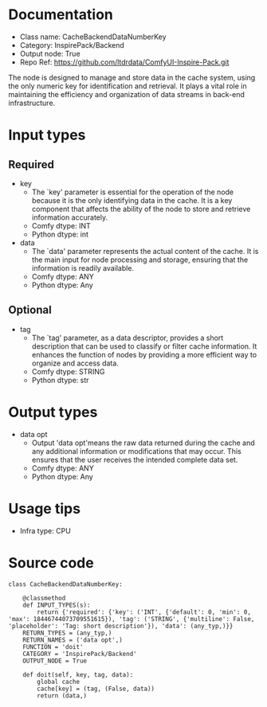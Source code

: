 # Documentation
- Class name: CacheBackendDataNumberKey
- Category: InspirePack/Backend
- Output node: True
- Repo Ref: https://github.com/ltdrdata/ComfyUI-Inspire-Pack.git

The node is designed to manage and store data in the cache system, using the only numeric key for identification and retrieval. It plays a vital role in maintaining the efficiency and organization of data streams in back-end infrastructure.

# Input types
## Required
- key
    - The `key' parameter is essential for the operation of the node because it is the only identifying data in the cache. It is a key component that affects the ability of the node to store and retrieve information accurately.
    - Comfy dtype: INT
    - Python dtype: int
- data
    - The `data' parameter represents the actual content of the cache. It is the main input for node processing and storage, ensuring that the information is readily available.
    - Comfy dtype: ANY
    - Python dtype: Any
## Optional
- tag
    - The `tag' parameter, as a data descriptor, provides a short description that can be used to classify or filter cache information. It enhances the function of nodes by providing a more efficient way to organize and access data.
    - Comfy dtype: STRING
    - Python dtype: str

# Output types
- data opt
    - Output 'data opt'means the raw data returned during the cache and any additional information or modifications that may occur. This ensures that the user receives the intended complete data set.
    - Comfy dtype: ANY
    - Python dtype: Any

# Usage tips
- Infra type: CPU

# Source code
```
class CacheBackendDataNumberKey:

    @classmethod
    def INPUT_TYPES(s):
        return {'required': {'key': ('INT', {'default': 0, 'min': 0, 'max': 18446744073709551615}), 'tag': ('STRING', {'multiline': False, 'placeholder': 'Tag: short description'}), 'data': (any_typ,)}}
    RETURN_TYPES = (any_typ,)
    RETURN_NAMES = ('data opt',)
    FUNCTION = 'doit'
    CATEGORY = 'InspirePack/Backend'
    OUTPUT_NODE = True

    def doit(self, key, tag, data):
        global cache
        cache[key] = (tag, (False, data))
        return (data,)
```